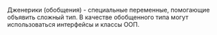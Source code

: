 Дженерики (обобщения) - специальные переменные, помогающие объявить сложный тип. В качестве обобщенного типа могут использоваться интерфейсы и классы ООП.